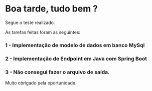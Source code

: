 # Boa tarde, tudo bem ?
Segue o teste realizado.

As tarefas feitas foram as seguintes:

### 1 - Implementação de modelo de dados em banco MySql
### 2 - Implementação de Endpoint em Java com Spring Boot
### 3 - Não consegui fazer o arquivo de saída.

Muito obrigado pela oportunidade.

